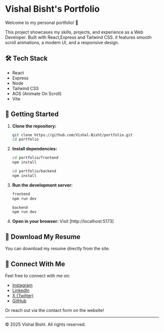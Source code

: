 # Vishal Bisht's Portfolio

Welcome to my personal portfolio! 🚀

This project showcases my skills, projects, and experience as a Web Developer. Built with React,Express and Tailwind CSS. it features smooth scroll animations, a modern UI, and a responsive design.

## 🛠️ Tech Stack

- React
- Express
- Node
- Tailwind CSS
- AOS (Animate On Scroll)
- Vite

## 🚀 Getting Started

1. **Clone the repository:**
   ```sh
   git clone https://github.com/Vishal-Bisht/portfolio.git
   cd portfolio
   ```
2. **Install dependencies:**
   ```sh
   cd portfolio/frontend
   npm install
   ```
   ```sh
   cd portfolio/backend
   npm install
   ```
3. **Run the development server:**
   ```sh
   frontend
   npm run dev
   ```
   ```sh
   backend
   npm run dev
   ```
4. **Open in your browser:**
   Visit [http://localhost:5173]

## 📄 Download My Resume

You can download my resume directly from the site.

## 🤝 Connect With Me

Feel free to connect with me on:

- [Instagram](https://www.instagram.com/vishal_bisht000/)
- [LinkedIn](https://www.linkedin.com/in/vishal-bist-4a5238261/)
- [X (Twitter)](https://x.com/vishal_bisht128?t=H3wtKei4TBHEBUrorEmGXw&s=09)
- [GitHub](https://github.com/Vishal-Bisht)

Or reach out via the contact form on the website!

---

© 2025 Vishal Bisht. All rights reserved.

